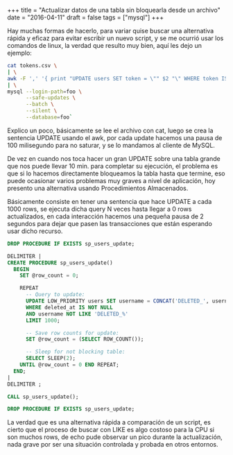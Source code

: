 +++
title = "Actualizar datos de una tabla sin bloquearla desde un archivo"
date = "2016-04-11"
draft = false
tags = ["mysql"]
+++

Hay muchas formas de hacerlo, para variar quise buscar una alternativa rápida y eficaz para evitar escribir un nuevo script, y se me ocurrió usar los comandos de linux, la verdad que resulto muy bien, aquí les dejo un ejemplo:

```bash
cat tokens.csv \
| \
awk -F ',' '{ print "UPDATE users SET token = \"" $2 "\" WHERE token IS NULL AND email = \"" $1 "\";"; system("sleep 0.1");}' \
| \
mysql --login-path=foo \
      --safe-updates \
      --batch \
      --silent \
      --database=foo`
```

Explico un poco, básicamente se lee el archivo con cat, luego se crea la sentencia UPDATE usando el awk, por cada update hacemos una pausa de 100 milisegundo para no saturar, y se lo mandamos al cliente de MySQL.

De vez en cuando nos toca hacer un gran UPDATE sobre una tabla grande que nos puede llevar 10 min. para completar su ejecución, el problema es que si lo hacemos directamente bloqueamos la tabla hasta que termine, eso puede ocasionar varios problemas muy graves a nivel de aplicación, hoy presento una alternativa usando Procedimientos Almacenados.

Básicamente consiste en tener una sentencia que hace UPDATE a cada 1000 rows, se ejecuta dicha query N veces hasta llegar a 0 rows actualizados, en cada interacción hacemos una pequeña pausa de 2 segundos para dejar que pasen las transacciones que están esperando usar dicho recurso.

```SQL
DROP PROCEDURE IF EXISTS sp_users_update;

DELIMITER |
CREATE PROCEDURE sp_users_update()
  BEGIN
    SET @row_count = 0;

    REPEAT
      -- Query to update:
      UPDATE LOW_PRIORITY users SET username = CONCAT('DELETED_', username)
      WHERE deleted_at IS NOT NULL
      AND username NOT LIKE 'DELETED_%'
      LIMIT 1000;

      -- Save row counts for update:
      SET @row_count = (SELECT ROW_COUNT());

      -- Sleep for not blocking table:
      SELECT SLEEP(2);
    UNTIL @row_count = 0 END REPEAT;
  END;
|
DELIMITER ;

CALL sp_users_update();

DROP PROCEDURE IF EXISTS sp_users_update;
```

La verdad que es una alternativa rápida a comparación de un script, es cierto que el proceso de buscar con LIKE es algo costoso para la CPU si son muchos rows, de echo pude observar un pico durante la actualización, nada grave por ser una situación controlada y probada en otros entornos.
